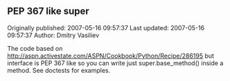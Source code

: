## PEP 367 like super 
Originally published: 2007-05-16 09:57:37 
Last updated: 2007-05-16 09:57:37 
Author: Dmitry Vasiliev 
 
The code based on http://aspn.activestate.com/ASPN/Cookbook/Python/Recipe/286195 but interface is PEP 367 like so you can write just super.base_method() inside a method. See doctests for examples.